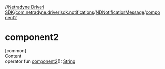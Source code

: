 //[Netradyne Driveri SDK](../../index.md)/[com.netradyne.driverisdk.notifications](../index.md)/[NDNotificationMessage](index.md)/[component2](component2.md)



# component2  
[common]  
Content  
operator fun [component2](component2.md)(): [String](https://kotlinlang.org/api/latest/jvm/stdlib/kotlin/-string/index.html)  



